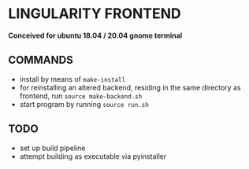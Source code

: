 # LINGULARITY FRONTEND

**Conceived for ubuntu 18.04 / 20.04 gnome terminal**

## COMMANDS
- install by means of `make-install`
- for reinstalling an altered backend, residing in the same directory as frontend, run `source make-backend.sh`
- start program by running `source run.sh`

## TODO
- set up build pipeline
- attempt building as executable via pyinstaller 
